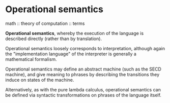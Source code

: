 # Operational semantics

math :: theory of computation :: terms

**Operational semantics**, whereby the execution of the language is described directly (rather than by translation).

Operational semantics loosely corresponds to interpretation, although again the "implementation language" of the interpreter is generally a mathematical formalism.

Operational semantics may define an abstract machine (such as the SECD machine), and give meaning to phrases by describing the transitions they induce on states of the machine.

Alternatively, as with the pure lambda calculus, operational semantics can be defined via syntactic transformations on phrases of the language itself.
